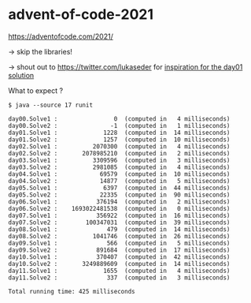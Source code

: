 # advent-of-code-2021
https://adventofcode.com/2021/

-> skip the libraries!

-> shout out to https://twitter.com/lukaseder for [inspiration for the day01 solution](https://blog.jooq.org/2016/01/06/2016-will-be-the-year-remembered-as-when-java-finally-had-window-functions/)

What to expect ?

    $ java --source 17 runit
    
    day00.Solve1 :                0  (computed in   4 milliseconds)
    day00.Solve2 :               -1  (computed in   1 milliseconds)
    day01.Solve1 :             1228  (computed in  14 milliseconds)
    day01.Solve2 :             1257  (computed in  10 milliseconds)
    day02.Solve1 :          2070300  (computed in   4 milliseconds)
    day02.Solve2 :       2078985210  (computed in   2 milliseconds)
    day03.Solve1 :          3309596  (computed in   3 milliseconds)
    day03.Solve2 :          2981085  (computed in   4 milliseconds)
    day04.Solve1 :            69579  (computed in  10 milliseconds)
    day04.Solve2 :            14877  (computed in   5 milliseconds)
    day05.Solve1 :             6397  (computed in  44 milliseconds)
    day05.Solve2 :            22335  (computed in  90 milliseconds)
    day06.Solve1 :           376194  (computed in   2 milliseconds)
    day06.Solve2 :    1693022481538  (computed in   0 milliseconds)
    day07.Solve1 :           356922  (computed in  16 milliseconds)
    day07.Solve2 :        100347031  (computed in  39 milliseconds)
    day08.Solve1 :              479  (computed in  14 milliseconds)
    day08.Solve2 :          1041746  (computed in  26 milliseconds)
    day09.Solve1 :              566  (computed in   5 milliseconds)
    day09.Solve2 :           891684  (computed in  17 milliseconds)
    day10.Solve1 :           370407  (computed in  42 milliseconds)
    day10.Solve2 :       3249889609  (computed in  14 milliseconds)
    day11.Solve1 :             1655  (computed in   4 milliseconds)
    day11.Solve2 :              337  (computed in   3 milliseconds)
    
    Total running time: 425 milliseconds
